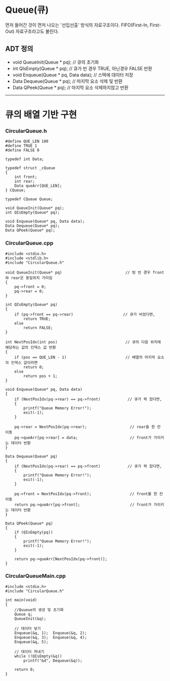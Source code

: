 # Queue(큐)
먼저 들어간 것이 먼저 나오는 '선입선출' 방식의 자료구조이다. 
FIFO(First-In, First-Out) 자료구조라고도 불린다.

## ADT 정의
* void QueueInit(Queue * pq);                    // 큐의 초기화
* int QIsEmpty(Queue * pq);                      // 큐가 빈 경우 TRUE, 아닌경우 FALSE 반환
* void Enqueue(Queue * pq, Data data);           // 스택에 데이터 저장
* Data Dequeue(Queue * pq);                      // 마지막 요소 삭제 및 반환
* Data QPeek(Queue * pq);                        // 마지막 요소 삭제하지않고 반환

<hr/>

# 큐의 배열 기반 구현

### CircularQueue.h
```
#define QUE_LEN 100
#define TRUE 1
#define FALSE 0

typedef int Data;

typedef struct _cQueue
{
	int front;
	int rear;
	Data queArr[QUE_LEN];
} CQueue;

typedef CQueue Queue;

void QueueInit(Queue* pq);
int QIsEmpty(Queue* pq);

void Enqueue(Queue* pq, Data data);
Data Dequeue(Queue* pq);
Data QPeek(Queue* pq);

```

### CircularQueue.cpp
```
#include <stdio.h>
#include <stdlib.h>
#include "CircularQueue.h"

void QueueInit(Queue* pq)                            // 텅 빈 경우 front 와 rear은 동일위치 가리킴
{
	pq->front = 0;
	pq->rear = 0;
}

int QIsEmpty(Queue* pq)
{
	if (pq->front == pq->rear)                      // 큐가 비었다면,
		return TRUE;
	else
		return FALSE;
}

int NextPosIdx(int pos)                              // 큐의 다음 위치에 해당하는 값의 인덱스 값 반환
{
	if (pos == QUE_LEN - 1)                          // 배열의 마지막 요소의 인덱스 값이라면
		return 0;
	else
		return pos + 1;
}

void Enqueue(Queue* pq, Data data)
{
	if (NextPosIdx(pq->rear) == pq->front)            // 큐가 꽉 찼다면,
	{
		printf("Queue Memory Error!");
		exit(-1);
	}

	pq->rear = NextPosIdx(pq->rear);                   // rear을 한 칸 이동
	pq->queArr[pq->rear] = data;                       // front가 가리키는 데이터 반환
}

Data Dequeue(Queue* pq)
{
	if (NextPosIdx(pq->rear) == pq->front)            // 큐가 꽉 찼다면,
	{
		printf("Queue Memory Error!");
		exit(-1);
	}

	pq->front = NextPosIdx(pq->front);                 // front를 한 칸 이동
	return pq->queArr[pq->front];                      // front가 가리키는 데이터 반환
}

Data QPeek(Queue* pq)
{
	if (QIsEmpty(pq))
	{
		printf("Queue Memory Error!");
		exit(-1);
	}

	return pq->queArr[NextPosIdx(pq->front)];
}

```

### CircularQueueMain.cpp

```
#include <stdio.h>
#include "CircularQueue.h"

int main(void)
{
	//Quueue의 생성 및 초기화
	Queue q;
	QueueInit(&q);

	// 데이터 넣기
	Enqueue(&q, 1);  Enqueue(&q, 2);
	Enqueue(&q, 3);  Enqueue(&q, 4);
	Enqueue(&q, 5);

	// 데이터 꺼내기
	while (!QIsEmpty(&q))
		printf("&d", Dequeue(&q));

	return 0;
}
```
